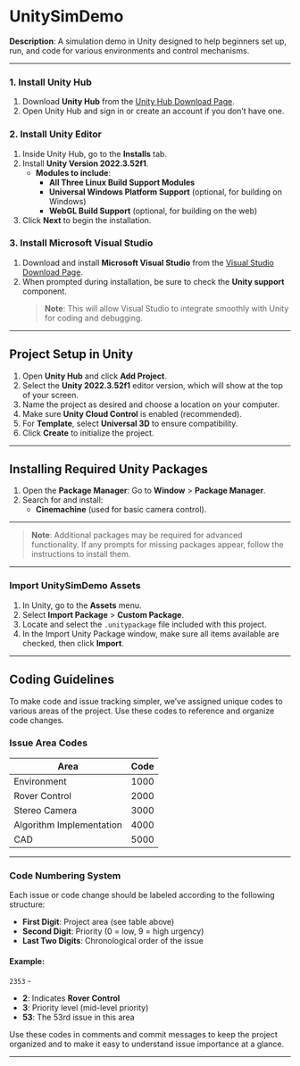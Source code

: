 # UnitySimDemo

**Description**: A simulation demo in Unity designed to help beginners set up, run, and code for various environments and control mechanisms.

---


### 1. Install Unity Hub
1. Download **Unity Hub** from the [Unity Hub Download Page](https://unity.com/download).
2. Open Unity Hub and sign in or create an account if you don’t have one.

### 2. Install Unity Editor
1. Inside Unity Hub, go to the **Installs** tab.
2. Install **Unity Version 2022.3.52f1**.
   - **Modules to include**:
     - **All Three Linux Build Support Modules**
     - **Universal Windows Platform Support** (optional, for building on Windows)
     - **WebGL Build Support** (optional, for building on the web)
3. Click **Next** to begin the installation.

### 3. Install Microsoft Visual Studio
1. Download and install **Microsoft Visual Studio** from the [Visual Studio Download Page](https://visualstudio.microsoft.com/).
2. When prompted during installation, be sure to check the **Unity support** component.  
   > **Note**: This will allow Visual Studio to integrate smoothly with Unity for coding and debugging.

---

## Project Setup in Unity

1. Open **Unity Hub** and click **Add Project**.
2. Select the **Unity 2022.3.52f1** editor version, which will show at the top of your screen.
3. Name the project as desired and choose a location on your computer.
4. Make sure **Unity Cloud Control** is enabled (recommended).
5. For **Template**, select **Universal 3D** to ensure compatibility.
6. Click **Create** to initialize the project.

---

## Installing Required Unity Packages

1. Open the **Package Manager**: Go to **Window** > **Package Manager**.
2. Search for and install:
    - **Cinemachine** (used for basic camera control).  

---
   > **Note**: Additional packages may be required for advanced functionality. If any prompts for missing packages appear, follow the instructions to install them.

---

### Import UnitySimDemo Assets

1. In Unity, go to the **Assets** menu.
2. Select **Import Package** > **Custom Package**.
3. Locate and select the `.unitypackage` file included with this project.
4. In the Import Unity Package window, make sure all items available are checked, then click **Import**.

---

## Coding Guidelines

To make code and issue tracking simpler, we’ve assigned unique codes to various areas of the project. Use these codes to reference and organize code changes.

### Issue Area Codes

| Area                   | Code  |
|------------------------|-------|
| Environment            | 1000  |
| Rover Control          | 2000  |
| Stereo Camera          | 3000  |
| Algorithm Implementation | 4000  |
| CAD                    | 5000  |

---

### Code Numbering System

Each issue or code change should be labeled according to the following structure:

- **First Digit**: Project area (see table above)
- **Second Digit**: Priority (0 = low, 9 = high urgency)
- **Last Two Digits**: Chronological order of the issue

#### Example:
`2353` -  
- **2**: Indicates **Rover Control**  
- **3**: Priority level (mid-level priority)  
- **53**: The 53rd issue in this area  

Use these codes in comments and commit messages to keep the project organized and to make it easy to understand issue importance at a glance.

---
